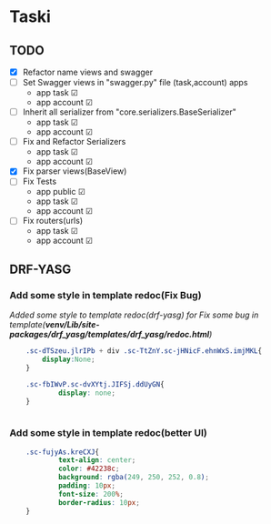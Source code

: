 # Taski

## TODO
- [x] Refactor name views and swagger
- [ ] Set Swagger views in "swagger.py" file (task,account) apps
  - app task &#9745;
  - app account &#9745;
- [ ] Inherit all serializer from "core.serializers.BaseSerializer"
  - app task &#9745;
  - app account &#9745;
- [ ] Fix and Refactor Serializers
  - app task &#9745;
  - app account &#9745;
- [x] Fix parser views(BaseView) 
- [ ] Fix Tests 
  - app public &#9745;
  - app task &#9745;
  - app account &#9745;
- [ ] Fix routers(urls)
  - app task &#9745;
  - app account &#9745;


## DRF-YASG
### Add some style in template redoc(Fix Bug)
_Added some style to template redoc(drf-yasg)
for Fix some bug in template(**venv/Lib/site-packages/drf_yasg/templates/drf_yasg/redoc.html**)_
```css
    .sc-dTSzeu.jlrIPb + div .sc-TtZnY.sc-jHNicF.ehnWxS.imjMKL{
        display:None;
    } 

    .sc-fbIWvP.sc-dvXYtj.JIFSj.ddUyGN{
            display: none;
    }
    
```
### Add some style in template redoc(better UI)
```css
    .sc-fujyAs.kreCXJ{
            text-align: center;
            color: #42238c;
            background: rgba(249, 250, 252, 0.8);
            padding: 10px;
            font-size: 200%;
            border-radius: 10px;
    }
```

